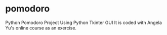 # pomodoro
Python Pomodoro Project 
Using Python Tkinter GUI
It is coded with Angela Yu's online course as an exercise.
